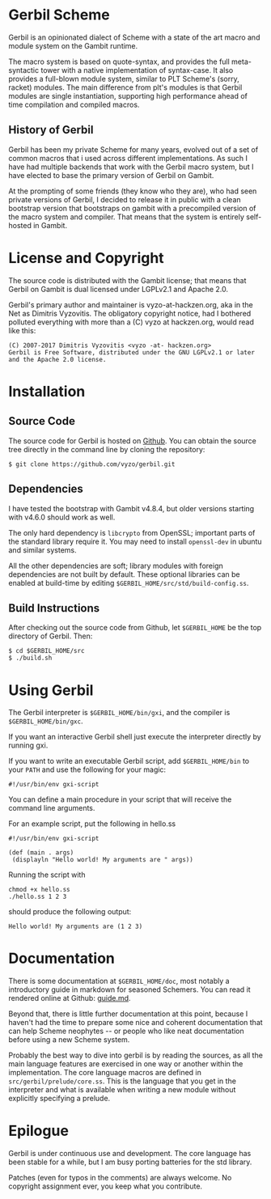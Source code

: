 # Gerbil Scheme

Gerbil is an opinionated dialect of Scheme with a state of the
art macro and module system on the Gambit runtime. 

The macro system is based on quote-syntax, and provides the full
meta-syntactic tower with a native implementation of syntax-case.
It also provides a full-blown module system, similar to PLT Scheme's
(sorry, racket) modules. The main difference from plt's modules is that
Gerbil modules are single instantiation, supporting high performance ahead
of time compilation and compiled macros.

## History of Gerbil
Gerbil has been my private Scheme for many years, evolved out of a set
of common macros that i used across different implementations. As such
I have had multiple backends that work with the Gerbil macro system, but I
have elected to base the primary version of Gerbil on Gambit.

At the prompting of some friends (they know who they are), who
had seen private versions of Gerbil, I decided to release it in public
with a clean bootstrap version that bootstraps on gambit with a precompiled
version of the macro system and compiler.
That means that the system is entirely self-hosted in Gambit.

# License and Copyright

The source code is distributed with the Gambit license; that means
that Gerbil on Gambit is dual licensed under LGPLv2.1 and Apache 2.0.

Gerbil's primary author and maintainer is vyzo-at-hackzen.org, aka in
the Net as Dimitris Vyzovitis. The obligatory copyright notice, had I
bothered polluted everything with more than a (C) vyzo at hackzen.org,
would read like this:

```
(C) 2007-2017 Dimitris Vyzovitis <vyzo -at- hackzen.org>
Gerbil is Free Software, distributed under the GNU LGPLv2.1 or later
and the Apache 2.0 license.
```

# Installation
## Source Code
The source code for Gerbil is hosted on [Github](https://github.com/vyzo/gerbil).
You can obtain the source tree directly in the command line by cloning
the repository:
```
$ git clone https://github.com/vyzo/gerbil.git
```

## Dependencies
I have tested the bootstrap with Gambit v4.8.4, but older versions
starting with v4.6.0 should work as well.

The only hard dependency is `libcrypto` from OpenSSL; important parts
of the standard library require it. You may need to install `openssl-dev`
in ubuntu and similar systems.

All the other dependencies are soft; library modules with foreign
dependencies are not built by default. These optional libraries can
be enabled at build-time by editing `$GERBIL_HOME/src/std/build-config.ss`.

## Build Instructions
After checking out the source code from Github, let `$GERBIL_HOME` be
the top directory of Gerbil.
Then:
```
$ cd $GERBIL_HOME/src
$ ./build.sh
```

# Using Gerbil
The Gerbil interpreter is `$GERBIL_HOME/bin/gxi`, and the compiler is
`$GERBIL_HOME/bin/gxc`.

If you want an interactive Gerbil shell just execute the interpreter
directly by running gxi.

If you want to write an executable Gerbil script, add `$GERBIL_HOME/bin`
to your `PATH` and use the following for your magic:
```
#!/usr/bin/env gxi-script
```

You can define a main procedure in your script that will receive
the command line arguments.

For an example script, put the following in hello.ss
```
#!/usr/bin/env gxi-script

(def (main . args)
 (displayln "Hello world! My arguments are " args))
```

Running the script with
```
chmod +x hello.ss
./hello.ss 1 2 3
```

should produce the following output:
```
Hello world! My arguments are (1 2 3)
```

# Documentation

There is some documentation at `$GERBIL_HOME/doc`, most notably
a introductory guide in markdown for seasoned Schemers.
You can read it rendered online at Github:
[guide.md](https://github.com/vyzo/gerbil/blob/master/doc/guide.md).

Beyond that, there is little further documentation at this point,
because I haven't had the time to prepare some nice and coherent
documentation that can help Scheme neophytes -- or people who like
neat documentation before using a new Scheme system.

Probably the best way to dive into gerbil is by reading the sources,
as all the main language features are exercised in one way or another
within the implementation.
The core language macros are defined in `src/gerbil/prelude/core.ss`.
This is the language that you get in the interpreter and what is available
when writing a new module without explicitly specifying a prelude.

# Epilogue

Gerbil is under continuous use and development.
The core language has been stable for a while, but I am busy porting
batteries for the std library.

Patches (even for typos in the comments) are always welcome.
No copyright assignment ever, you keep what you contribute.

